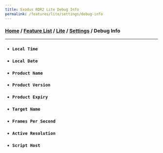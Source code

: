 ```yaml
---
title: Exodus RDR2 Lite Debug Info
permalink: /features/lite/settings/debug-info
---
```

### [Home](/) / [Feature List](/features) / [Lite](/features/lite) / [Settings](/features/lite/settings) / Debug Info
---
- ### `Local Time`
- ### `Local Date`
- ### `Product Name`
- ### `Product Version`
- ### `Product Expiry`
- ### `Target Name`
- ### `Frames Per Second`
- ### `Active Resolution`
- ### `Script Host`
